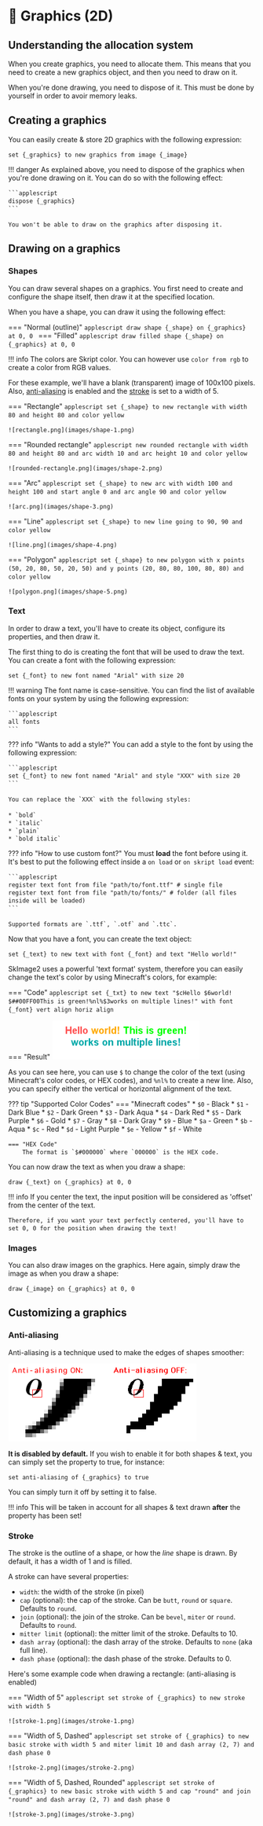 # 🎨 Graphics (2D)

## Understanding the allocation system

When you create graphics, you need to allocate them. This means that you need to create a new graphics object, and then you need to draw on it. 

When you're done drawing, you need to dispose of it. This must be done by yourself in order to avoir memory leaks.

## Creating a graphics

You can easily create & store 2D graphics with the following expression:

```applescript
set {_graphics} to new graphics from image {_image}
```

!!! danger
    As explained above, you need to dispose of the graphics when you're done drawing on it. You can do so with the following effect:

    ```applescript
    dispose {_graphics}
    ```

    You won't be able to draw on the graphics after disposing it.

## Drawing on a graphics

### Shapes

You can draw several shapes on a graphics. You first need to create and configure the shape itself, then draw it at the specified location.

When you have a shape, you can draw it using the following effect:

=== "Normal (outline)"
    ```applescript
    draw shape {_shape} on {_graphics} at 0, 0
    ```
=== "Filled"
    ```applescript
    draw filled shape {_shape} on {_graphics} at 0, 0
    ```

!!! info
    The colors are Skript color. You can however use `color from rgb` to create a color from RGB values.

For these example, we'll have a blank (transparent) image of 100x100 pixels. Also, [anti-aliasing](#anti-aliasing) is enabled and the [stroke](#stroke) is set to a width of 5.

=== "Rectangle"
    ```applescript
    set {_shape} to new rectangle with width 80 and height 80 and color yellow
    ```

    ![rectangle.png](images/shape-1.png)

=== "Rounded rectangle"
    ```applescript
    new rounded rectangle with width 80 and height 80 and arc width 10 and arc height 10 and color yellow
    ```

    ![rounded-rectangle.png](images/shape-2.png)

=== "Arc"
    ```applescript
    set {_shape} to new arc with width 100 and height 100 and start angle 0 and arc angle 90 and color yellow
    ```

    ![arc.png](images/shape-3.png)

=== "Line"
    ```applescript
    set {_shape} to new line going to 90, 90 and color yellow
    ```

    ![line.png](images/shape-4.png)

=== "Polygon"
    ```applescript
    set {_shape} to new polygon with x points (50, 20, 80, 50, 20, 50) and y points (20, 80, 80, 100, 80, 80) and color yellow
    ```

    ![polygon.png](images/shape-5.png)

### Text

In order to draw a text, you'll have to create its object, configure its properties, and then draw it. 

The first thing to do is creating the font that will be used to draw the text. You can create a font with the following expression:

```applescript
set {_font} to new font named "Arial" with size 20
```

!!! warning
    The font name is case-sensitive. You can find the list of available fonts on your system by using the following expression:

    ```applescript
    all fonts
    ```

??? info "Wants to add a style?"
    You can add a style to the font by using the following expression:

    ```applescript
    set {_font} to new font named "Arial" and style "XXX" with size 20
    ```

    You can replace the `XXX` with the following styles:
    
    * `bold`
    * `italic`
    * `plain`
    * `bold italic`

??? info "How to use custom font?"
    You must **load** the font before using it. It's best to put the following effect inside a `on load` or `on skript load` event:

    ```applescript
    register text font from file "path/to/font.ttf" # single file
    register text font from file "path/to/fonts/" # folder (all files inside will be loaded)
    ```

    Supported formats are `.ttf`, `.otf` and `.ttc`.

Now that you have a font, you can create the text object:

```applescript
set {_text} to new text with font {_font} and text "Hello world!"
```

SkImage2 uses a powerful 'text format' system, therefore you can easily change the text's color by using Minecraft's colors, for example:

=== "Code"
    ```applescript
    set {_txt} to new text "$cHello $6world! $##00FF00This is green!%nl%$3works on multiple lines!" with font {_font} vert align horiz align
    ```

=== "Result"
    ![text.png](images/text-1.png)

As you can see here, you can use `$` to change the color of the text (using Minecraft's color codes, or HEX codes), and `%nl%` to create a new line. Also, you can specify either the vertical or horizontal alignment of the text.

??? tip "Supported Color Codes"
    === "Minecraft codes"
        * `$0` - Black
        * `$1` - Dark Blue
        * `$2` - Dark Green
        * `$3` - Dark Aqua
        * `$4` - Dark Red
        * `$5` - Dark Purple
        * `$6` - Gold
        * `$7` - Gray
        * `$8` - Dark Gray
        * `$9` - Blue
        * `$a` - Green
        * `$b` - Aqua
        * `$c` - Red
        * `$d` - Light Purple
        * `$e` - Yellow
        * `$f` - White

    === "HEX Code"
        The format is `$#000000` where `000000` is the HEX code.

You can now draw the text as when you draw a shape:

```applescript
draw {_text} on {_graphics} at 0, 0
```

!!! info
    If you center the text, the input position will be considered as 'offset' from the center of the text.

    Therefore, if you want your text perfectly centered, you'll have to set 0, 0 for the position when drawing the text!

### Images

You can also draw images on the graphics. Here again, simply draw the image as when you draw a shape:

```applescript
draw {_image} on {_graphics} at 0, 0
```

## Customizing a graphics

### Anti-aliasing

Anti-aliasing is a technique used to make the edges of shapes smoother:

![anti-aliases.png](images/anti-aliases.png)

__It is disabled by default.__ If you wish to enable it for both shapes & text, you can simply set the property to true, for instance:

```applescript
set anti-aliasing of {_graphics} to true
```

You can simply turn it off by setting it to false.

!!! info
    This will be taken in account for all shapes & text drawn **after** the property has been set!

### Stroke

The stroke is the outline of a shape, or how the *line* shape is drawn. By default, it has a width of 1 and is filled.

A stroke can have several properties:

* `width`: the width of the stroke (in pixel)
* `cap` (optional): the cap of the stroke. Can be `butt`, `round` or `square`. Defaults to `round`.
* `join` (optional): the join of the stroke. Can be `bevel`, `miter` or `round`. Defaults to `round`.
* `mitter limit` (optional): the mitter limit of the stroke. Defaults to 10.
* `dash array` (optional): the dash array of the stroke. Defaults to `none` (aka full line).
* `dash phase` (optional): the dash phase of the stroke. Defaults to 0.

Here's some example code when drawing a rectangle: (anti-aliasing is enabled)

=== "Width of 5"
    ```applescript
    set stroke of {_graphics} to new stroke with width 5
    ```
    
    ![stroke-1.png](images/stroke-1.png)

=== "Width of 5, Dashed"
    ```applescript
    set stroke of {_graphics} to new basic stroke with width 5 and miter limit 10 and dash array (2, 7) and dash phase 0
    ```

    ![stroke-2.png](images/stroke-2.png)

=== "Width of 5, Dashed, Rounded"
    ```applescript
    set stroke of {_graphics} to new basic stroke with width 5 and cap "round" and join "round" and dash array (2, 7) and dash phase 0
    ```

    ![stroke-3.png](images/stroke-3.png)
